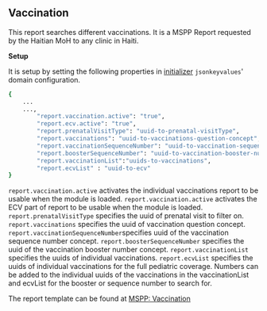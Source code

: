 ## Vaccination
This report searches different vaccinations. It is a MSPP Report requested by the Haitian MoH to any clinic in Haiti.

**Setup**

It is setup by setting the following properties in [initializer](https://github.com/mekomsolutions/openmrs-module-initializer) `jsonkeyvalues`' domain configuration. 

```bash
{
    ...
    ...,
        "report.vaccination.active": "true",
        "report.ecv.active": "true",
        "report.prenatalVisitType": "uuid-to-prenatal-visitType",
        "report.vaccinations": "uuid-to-vaccinations-question-concept",
        "report.vaccinationSequenceNumber": "uuid-to-vaccination-sequence-number",
        "report.boosterSequenceNumber": "uuid-to-vaccination-booster-number",
        "report.vaccinationList":"uuids-to-vaccinations",
        "report.ecvList" : "uuid-to-ecv"
}
```
`report.vaccination.active` activates the individual vaccinations report to be usable when the module is loaded.
`report.vaccination.active` activates the ECV part of report to be usable when the module is loaded.
`report.prenatalVisitType` specifies the uuid  of prenatal visit to filter on.
`report.vaccinations` specifies the uuid of vaccination question concept.
`report.vaccinationSequenceNumber`specifies uuid of the vaccination sequence number concept.
`report.boosterSequenceNumber` specifies the uuid of the vaccination booster number concept.
`report.vaccinationList` specifies the uuids of individual vaccinations.
`report.ecvList` specifies the uuids of individual vaccinations for the full pediatric coverage.
Numbers can be added to the individual uuids of the vaccinations in the vaccinationList and ecvList for the booster or sequence number to search for.

The report template can be found at [MSPP: Vaccination](https://docs.google.com/spreadsheets/d/1Nf95GxnyDl-YNNAKLqXGYs34tO8FsmiLJqKInwd46FA/edit#gid=1608868809)
